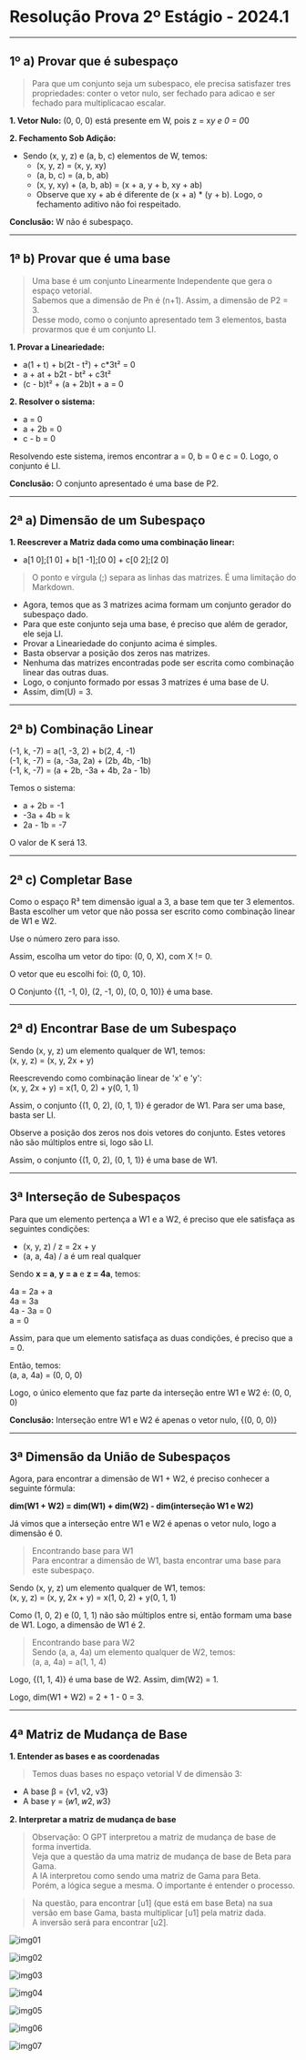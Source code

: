 # Resolução Prova 2º Estágio - 2024.1

---
## 1º a) Provar que é subespaço

> Para que um conjunto seja um subespaco, ele precisa satisfazer tres propriedades: conter o vetor nulo, ser fechado para adicao e ser fechado para multiplicacao escalar.

**1. Vetor Nulo:**
  (0, 0, 0) está presente em W, pois z = x*y e 0 = 0*0
  
**2. Fechamento Sob Adição:**
  - Sendo (x, y, z) e (a, b, c) elementos de W, temos:<br>
    - (x, y, z) = (x, y, xy)<br>
    - (a, b, c) = (a, b, ab)<br>
    - (x, y, xy) + (a, b, ab) = (x + a, y + b, xy + ab)<br>
    - Observe que xy + ab é diferente de (x + a) * (y + b). Logo, o fechamento aditivo não foi respeitado.<br>

**Conclusão:** W não é subespaço.

---
## 1ª b) Provar que é uma base

> Uma base é um conjunto Linearmente Independente que gera o espaço vetorial.<br>
> Sabemos que a dimensão de Pn é (n+1). Assim, a dimensão de P2 = 3.<br>
> Desse modo, como o conjunto apresentado tem 3 elementos, basta provarmos que é um conjunto LI.<br>

**1. Provar a Lineariedade:**
  - a(1 + t) + b(2t - t²) + c*3t² = 0
  - a + at + b2t - bt² + c3t²
  - (c - b)t² + (a + 2b)t + a = 0

**2. Resolver o sistema:**
  - a = 0
  - a + 2b = 0
  - c - b = 0

  Resolvendo este sistema, iremos encontrar a = 0, b = 0 e c = 0. Logo, o conjunto é LI.

  **Conclusão:** O conjunto apresentado é uma base de P2.

---
## 2ª a) Dimensão de um Subespaço

**1. Reescrever a Matriz dada como uma combinação linear:**
  - a[1 0];[1 0]  + b[1 -1];[0  0] + c[0 2];[2 0]

> O ponto e vírgula (;) separa as linhas das matrizes. É uma limitação do Markdown.

  - Agora, temos que as 3 matrizes acima formam um conjunto gerador do subespaço dado.<br>
  - Para que este conjunto seja uma base, é preciso que além de gerador, ele seja LI.<br>
  - Provar a Lineariedade do conjunto acima é simples.<br>
  - Basta observar a posição dos zeros nas matrizes.<br>
  - Nenhuma das matrizes encontradas pode ser escrita como combinação linear das outras duas.<br>
  - Logo, o conjunto formado por essas 3 matrizes é uma base de U.<br>
  - Assim, dim(U) = 3.

---
## 2ª b) Combinação Linear

(-1, k, -7) = a(1, -3, 2) + b(2, 4, -1)<br>
(-1, k, -7) = (a, -3a, 2a) + (2b, 4b, -1b)<br>
(-1, k, -7) = (a + 2b, -3a + 4b, 2a - 1b)<br>

Temos o sistema:

- a + 2b = -1
- -3a + 4b = k
- 2a - 1b = -7

O valor de K será 13.

---
## 2ª c) Completar Base

Como o espaço R³ tem dimensão igual a 3, a base tem que ter 3 elementos.<br>
Basta escolher um vetor que não possa ser escrito como combinação linear de W1 e W2.<br>

Use o número zero para isso.

Assim, escolha um vetor do tipo: (0, 0, X), com X != 0.

O vetor que eu escolhi foi: (0, 0, 10).

O Conjunto {(1, -1, 0), (2, -1, 0), (0, 0, 10)} é uma base.

---
## 2ª d) Encontrar Base de um Subespaço

Sendo (x, y, z) um elemento qualquer de W1, temos:<br>
(x, y, z) = (x, y, 2x + y)

Reescrevendo como combinação linear de 'x' e 'y':<br>
(x, y, 2x + y) = x(1, 0, 2) + y(0, 1, 1)

Assim, o conjunto {(1, 0, 2), (0, 1, 1)} é gerador de W1. Para ser uma base, basta ser LI.

Observe a posição dos zeros nos dois vetores do conjunto. Estes vetores não são múltiplos entre si, logo são LI.

Assim, o conjunto {(1, 0, 2), (0, 1, 1)} é uma base de W1.

---
## 3ª Interseção de Subespaços

Para que um elemento pertença a W1 e a W2, é preciso que ele satisfaça as seguintes condições:

- (x, y, z) / z = 2x + y<br>
- (a, a, 4a) / a é um real qualquer

Sendo **x = a**, **y = a** e **z = 4a**, temos:

4a = 2a + a<br>
4a = 3a<br>
4a - 3a = 0<br>
a = 0

Assim, para que um elemento satisfaça as duas condições, é preciso que a = 0.

Então, temos:<br>
(a, a, 4a) = (0, 0, 0)

Logo, o único elemento que faz parte da interseção entre W1 e W2 é: (0, 0, 0)

**Conclusão:** Interseção entre W1 e W2 é apenas o vetor nulo, {(0, 0, 0)}

---
## 3ª Dimensão da União de Subespaços

Agora, para encontrar a dimensão de W1 + W2, é preciso conhecer a seguinte fórmula:

**dim(W1 + W2) = dim(W1) + dim(W2) - dim(interseção W1 e W2)**

Já vimos que a interseção entre W1 e W2 é apenas o vetor nulo, logo a dimensão é 0.

> Encontrando base para W1<br>
Para encontrar a dimensão de W1, basta encontrar uma base para este subespaço.

Sendo (x, y, z) um elemento qualquer de W1, temos:<br>
(x, y, z) = (x, y, 2x + y) = x(1, 0, 2) + y(0, 1, 1)

Como (1, 0, 2) e (0, 1, 1) não são múltiplos entre si, então formam uma base de W1. Logo, a dimensão de W1 é 2.

> Encontrando base para W2<br>
Sendo (a, a, 4a) um elemento qualquer de W2, temos:<br>
(a, a, 4a) = a(1, 1, 4)

Logo, {(1, 1, 4)} é uma base de W2. Assim, dim(W2) = 1.

Logo, dim(W1 + W2) = 2 + 1 - 0 = 3.

---
## 4ª Matriz de Mudança de Base

**1. Entender as bases e as coordenadas**
> Temos duas bases no espaço vetorial V de dimensão 3:
  - A base β = {v1, v2, v3}
  - A base 𝛾 = {𝑤1, 𝑤2, 𝑤3}

**2. Interpretar a matriz de mudança de base**

> Observação: O GPT interpretou a matriz de mudança de base de forma invertida.<br>
> Veja que a questão da uma matriz de mudança de base de Beta para Gama.<br>
> A IA interpretou como sendo uma matriz de Gama para Beta.<br>
> Porém, a lógica segue a mesma. O importante é entender o processo.

> Na questão, para encontrar [u1] (que está em base Beta) na sua versão em base Gama, basta multiplicar [u1] pela matriz dada.<br>
> A inversão será para encontrar [u2].

![img01](https://github.com/joao-pedro-angelo/AventurasPi/blob/main/imgs/40901.png)

![img02](https://github.com/joao-pedro-angelo/AventurasPi/blob/main/imgs/40902.png)

![img03](https://github.com/joao-pedro-angelo/AventurasPi/blob/main/imgs/40903.png)

![img04](https://github.com/joao-pedro-angelo/AventurasPi/blob/main/imgs/40904.png)

![img05](https://github.com/joao-pedro-angelo/AventurasPi/blob/main/imgs/40905.png)

![img06](https://github.com/joao-pedro-angelo/AventurasPi/blob/main/imgs/40906.png)

![img07](https://github.com/joao-pedro-angelo/AventurasPi/blob/main/imgs/40907.png)
